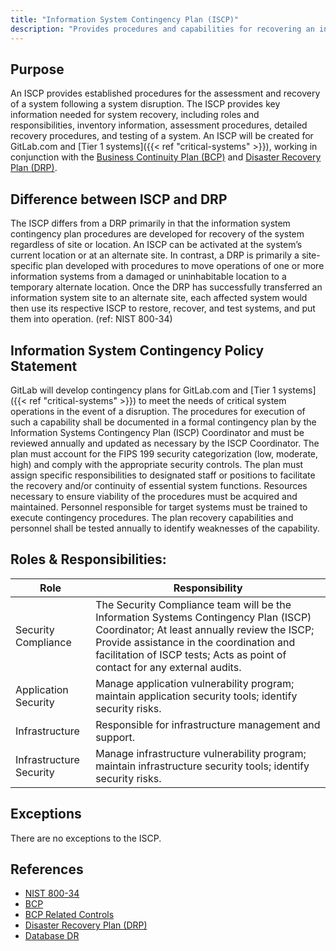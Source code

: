 ```yaml
---
title: "Information System Contingency Plan (ISCP)"
description: "Provides procedures and capabilities for recovering an information system."
---
```


## Purpose

An ISCP provides established procedures for the assessment and recovery of a system following a system disruption. The ISCP provides key information needed for system recovery, including roles and responsibilities, inventory information, assessment procedures, detailed recovery procedures, and testing of a system. An ISCP will be created for GitLab.com and [Tier 1 systems]({{< ref "critical-systems" >}}), working in conjunction with the [Business Continuity Plan (BCP)](/handbook/business-technology/gitlab-business-continuity-plan/) and [Disaster Recovery Plan (DRP)](https://gitlab.com/gitlab-com/gl-infra/readiness/-/blob/master/library/disaster-recovery/index.md).

## Difference between ISCP and DRP

The ISCP differs from a DRP primarily in that the information system contingency plan procedures are developed for recovery of the system regardless of site or location. An ISCP can be activated at the system’s current location or at an alternate site. In contrast, a DRP is primarily a site-specific plan developed with procedures to move operations of one or more information systems from a damaged or uninhabitable location to a temporary alternate location. Once the DRP has successfully transferred an information system site to an alternate site, each affected system would then use its respective ISCP to restore, recover, and test systems, and put them into operation. (ref: NIST 800-34)

## Information System Contingency Policy Statement

GitLab will develop contingency plans for GitLab.com and [Tier 1 systems]({{< ref "critical-systems" >}}) to meet the needs of critical system operations in the event of a disruption. The procedures for execution of such a capability shall be documented in a formal contingency plan by the Information Systems Contingency Plan (ISCP) Coordinator and must be reviewed annually and updated as necessary by the ISCP Coordinator. The plan must account for the FIPS 199 security categorization (low, moderate, high) and comply with the appropriate security controls. The plan must assign specific responsibilities to designated staff or positions to facilitate the recovery and/or continuity of essential system functions. Resources necessary to ensure viability of the procedures must be acquired and maintained. Personnel responsible for target systems must be trained to execute contingency procedures. The plan recovery capabilities and personnel shall be tested annually to identify weaknesses of the capability.

## Roles & Responsibilities:

| Role  | Responsibility |
|-----------|-----------|
| Security Compliance | The Security Compliance team will be the Information Systems Contingency Plan (ISCP) Coordinator; At least annually review the ISCP; Provide assistance in the coordination and facilitation of ISCP tests; Acts as point of contact for any external audits. |
| Application Security| Manage application vulnerability program; maintain application security tools; identify security risks.|
| Infrastructure| Responsible for infrastructure management and support.|
| Infrastructure Security| Manage infrastructure vulnerability program; maintain infrastructure security tools; identify security risks. |

## Exceptions

There are no exceptions to the ISCP.

## References

- [NIST 800-34](https://csrc.nist.gov/glossary/term/information_system_contingency_plan)
- [BCP]( https://about.gitlab.com/handbook/business-technology/gitlab-business-continuity-plan/)
- [BCP Related Controls](/handbook/security/security-assurance/security-compliance/guidance/business-continuity-and-disaster-recovery.html)
- [Disaster Recovery Plan (DRP)](https://gitlab.com/gitlab-com/gl-infra/readiness/-/blob/master/library/disaster-recovery/index.md)
- [Database DR](https://about.gitlab.com/handbook/engineering/infrastructure/database/disaster_recovery.html)
